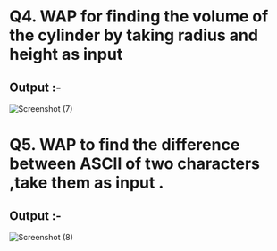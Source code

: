 # Q4. WAP for finding the volume of the cylinder by taking radius and height as input
## Output :-
![Screenshot (7)](https://github.com/Vivek-rana007/Conditions-Assignment-02/assets/154450314/20e3931d-0595-4eca-a356-34e9cc2f100d)

# Q5. WAP to find the difference between ASCII of two characters ,take them as input .
## Output :-
![Screenshot (8)](https://github.com/Vivek-rana007/Conditions-Assignment-02/assets/154450314/657b9cd7-29bf-47cb-8901-1d68e35909cb)
